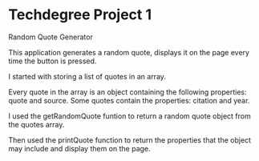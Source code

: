 # Techdegree Project 1
Random Quote Generator

This application generates a random quote, displays it on the page every time the button is pressed.

I started with storing a list of quotes in an array.

Every quote in the array is an object containing the following properties: quote and source. Some quotes contain the properties: citation and year.

I used the getRandomQuote funtion to return a random quote object from the quotes array.

Then used the printQuote function to return the properties that the object may include and display them on the page.


